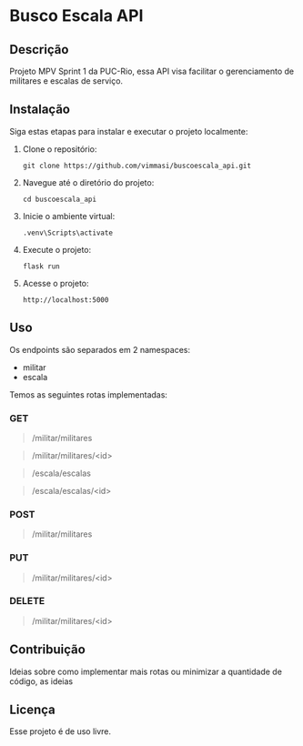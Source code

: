 # Busco Escala API

## Descrição

Projeto MPV Sprint 1 da PUC-Rio, essa API visa facilitar o gerenciamento de militares e escalas de serviço.

## Instalação

Siga estas etapas para instalar e executar o projeto localmente:

1. Clone o repositório:
    ```
    git clone https://github.com/vimmasi/buscoescala_api.git
    ```
2. Navegue até o diretório do projeto:
    ```
    cd buscoescala_api
    ```
3. Inicie o ambiente virtual:
    ```
    .venv\Scripts\activate
    ```
4. Execute o projeto:
    ```
    flask run
    ```
5. Acesse o projeto:
    ```
    http://localhost:5000
    ```

## Uso

Os endpoints são separados em 2 namespaces:
- militar
- escala

Temos as seguintes rotas implementadas:

### GET 
> /militar/militares

> /militar/militares/\<id>

> /escala/escalas

> /escala/escalas/\<id>

### POST 
> /militar/militares

### PUT 
> /militar/militares/\<id>

### DELETE 
> /militar/militares/\<id>


## Contribuição

Ideias sobre como implementar mais rotas ou minimizar a quantidade de código, as ideias 

## Licença

Esse projeto é de uso livre.
